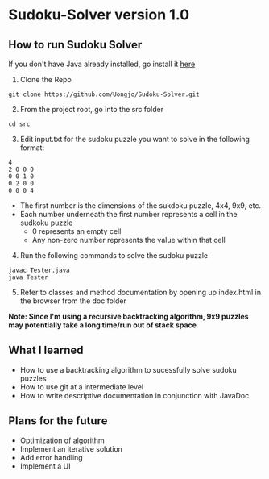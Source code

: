 # Sudoku-Solver version 1.0 

## How to run Sudoku Solver

If you don't have Java already installed, go install it [here](https://java.com/en/download/help/download_options.xml)

1. Clone the Repo

```
git clone https://github.com/Uongjo/Sudoku-Solver.git
```

2. From the project root, go into the src folder

```
cd src
```

3. Edit input.txt for the sudoku puzzle you want to solve in the following format:

```
4
2 0 0 0 
0 0 1 0
0 2 0 0
0 0 0 4
```
* The first number is the dimensions of the sukdoku puzzle, 4x4, 9x9, etc.
* Each number underneath the first number represents a cell in the sudkoku puzzle
  * 0 represents an empty cell
  * Any non-zero number represents the value within that cell
  
4. Run the following commands to solve the sudoku puzzle

```
javac Tester.java
java Tester
```

5. Refer to classes and method documentation by opening up index.html in the browser from the doc folder

**Note: Since I'm using a recursive backtracking algorithm, 9x9 puzzles may potentially take a long time/run out of stack space**

## What I learned

* How to use a backtracking algorithm to sucessfully solve sudoku puzzles
* How to use git at a intermediate level
* How to write descriptive documentation in conjunction with JavaDoc

## Plans for the future

* Optimization of algorithm
* Implement an iterative solution
* Add error handling
* Implement a UI
